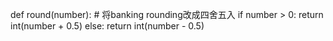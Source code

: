 def round(number):
    # 将banking rounding改成四舍五入
    if number > 0:
        return int(number + 0.5)
    else:
        return int(number - 0.5)

